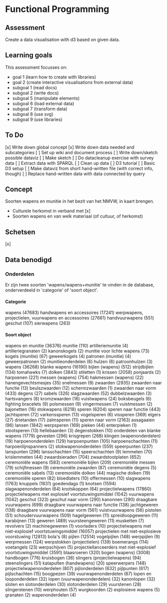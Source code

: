 # Functional Programming
## Assessment
Create a data visualisation with d3 based on given data.

## Learning goals
This assessment focusses on:
* goal 1 (learn how to create with libraries)
* goal 2 (create interactive visualisations from external data)
* subgoal 1 (read docs)
* subgoal 2 (write docs)
* subgoal 5 (manipulate elements)
* subgoal 6 (load external data)
* subgoal 7 (transform data)
* subgoal 8 (use svg)
* subgoal 9 (use libraries)

## To Do
[x] Write down global concept
[x] Write down data needed and subcategories
[ ] Set up wiki and document process
[ ] Write down/sketch possible dataviz
[ ] Make sketch
[ ] Do datacleanup exercise with survey data
[ ] Extract data with SPARQL
[ ] Clean up data
[ ] D3 tutorial
[ ] Basic D3 setup
[ ] Make dataviz from short hand-written file (with correct info, though)
[ ] Replace hand-written data with data connected by query


## Concept
Soorten wapens en munitie in het bezit van het NMVW, in kaart brengen.

- Culturele herkomst in verband met [x]
- Soorten wapens en van welk materiaal (of cultuur, of herkomst)


## Schetsen
[x]

## Data benodigd
### Onderdelen
Er zijn twee soorten 'wapens/wapens+munitie' te vinden in de database, onderverdeeld in 'categorie' of 'soort object'.
#### Categorie
wapens (47683)
  handwapens en accessoires (17241)
  werpwapens, projectielen, vuurwapens en accessoires (27661)
    handvuurwapens (551)
    geschut (107)
  sierwapens (263)

#### Soort object
wapens en munitie (36376)
  munitie (110)
    artilleriemunitie (4)
      artilleriegranaten (2)
      kanonskogels (2)
    munitie voor lichte wapens (73)
      kogels (munitie) (67)
        geweerkogels (4)
      patronen (munitie) (4)
        geweerpatronen (2)
    munitieonderdelen (6)
      hulzen (6)
        patroonhulzen (3)
  wapens (36268)
    blanke wapens (16190)
      bijlen (wapens) (512)
        strijdbijlen (134)
        tomahawks (7)
      dolken (3843)
        stiletten (1)
        krissen (2058)
        ponjaards (2)
      harpoenen (221)
        messen (wapens) (754)
        hakmessen (wapens) (22)
        hanengevechtsmesjes (35)
        snelmessen (9)
      zwaarden (2935)
        zwaarden naar functie (13)
          beulszwaarden (12)
          schermzwaarden (1)
        zwaarden naar vorm (433)
          degens (27)
          sabels (326)
          slagzwaarden (52)
          dubbelzwaarden (3)
          hartsvangers (8)
          kromzwaarden (16)
      vuistwapens (24)
        boksbeugels (6)
        fighting bracelets (9)
          polsmessen (9)
        vingermessen (7)
        vuistmessen (2)
      bajonetten (16)
      stokwapens (6218)
        speren (6204)
          speren naar functie (443)
            jachtsperen (72)
              varkenssperen (13)
              vogelsperen (6)
            vissperen (369)
              elgers (27)
                drietanden (17)
              zalmsperen (11)
          speren naar vorm (2163)
            assagaaien (96)
            lansen (1842)
            werpsperen (169)
            pieken (44)
            enterpieken (1)
            stootsperen (13)
        hellebaarden (3)
      degenstokken (10)
      onderdelen van blanke wapens (1779)
        gevesten (296)
        krisgrepen (268)
        klingen (wapenonderdelen) (19)
        harpoenonderdelen (129)
        harpoenpunten (105)
        harpoenschachten (11)
        harpoenlijnspanners (2)
        stokwapenonderdelen (559)
        speerpunten (237)
        lanspunten (296)
        lansschachten (15)
        speerschachten (9)
        lemmeten (70)
        krislemmeten (44)
        zwaardsieraden (704)
        zwaardstootplaten (652)
    ceremoniële wapens (583)
    ceremoniële bijlen (209)
    ceremoniële messen (79)
      schijfmessen (9)
    ceremoniële zwaarden (87)
    ceremoniële degens (5)
    ceremoniële sabels (13)
    ceremoniële dolken (44)
      magische dolken (19)
    ceremoniële speren (82)
    bloedlaters (10)
      offermessen (10)
    slagwapens (1763)
      knuppels (1631)
        goedendags (1)
        knotsen (1594)
      slagwapenonderdelen (64)
        knotskoppen (64)
    projectielwapens (17860)
      projectielwapens met explosief voortstuwingsmiddel (1042)
        vuurwapens (1042)
          geschut (323)
            geschut naar vorm (290)
            kanonnen (290)
          draagbare vuurwapens (699)
            draagbare vuurwapens naar functie (138)
              jachtgeweren (138)
            draagbare vuurwapens naar vorm (561)
              vuistvuurwapens (56)
                pistolen (51)
              schoudervuurwapens (509)
                hagelgeweren (11)
                  spreidloopgeweren (11)
                karabijnen (13)
                geweren (489)
                  vuursteengeweren (11)
                musketten (7)
              revolvers (2)
              machinegeweren (1)
          voorladers (10)
      projectielwapens met niet-explosief voortstuwingsmiddel (16057)
        projectielen met niet-explosieve voorstuwing (12813)
          bola's (8)
          pijlen (12514)
            vogelpijlen (148)
            werppijlen (9)
          werpmessen (124)
          werpstokken (projectielen) (139)
            boemerangs (114)
          voetangels (23)
          werpschijven (5)
        projectiellanceerders met niet-explosief voortstuwingsmiddel (3591)
        blaasroeren (320)
        bogen (wapens) (3008)
          handbogen (776)
          kruisbogen (38)
        slingers (projectielwapens) (94)
          steenslingers (51)
        katapulten (handwapens) (20)
        speerwerpers (148)
        projectielwapenonderdelen (807)
          pijlonderdelen (632)
            pijlpunten (617)
            pijlschachten (15)
          boogpezen (39)
          vuurwapenonderdelen (67)
            lopen en looponderdelen (32)
              lopen (vuurwapenonderdelen) (32)
                kanonlopen (32)
            sloten en slotonderdelen (30)
              slotonderdelen (29)
                vuurstenen (28)
          slingerstenen (10)
          werphouten (57)
    wurgkoorden (2)
    explosieve wapens (5)
      granaten (2)
    wapenonderdelen (4)
